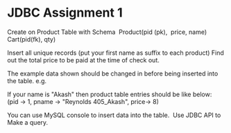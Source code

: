 # JDBC Assignment 1

Create on Product Table with Schema 
Product(pid (pk),  price, name)
Cart(pid(fk), qty)

Insert all unique records (put your first name as suffix to each product)
Find out the total price to be paid at the time of check out.

The example data shown should be changed in before being inserted into the table. e.g. 

If your name is "Akash" then product table entries should be like below: 
(pid -> 1, pname -> "Reynolds 405_Akash", price-> 8)

You can use MySQL console to insert data into the table. 
Use JDBC API to Make a query.
